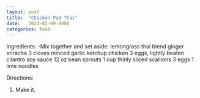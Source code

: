 ```yaml
---
layout: post
title:  "Chicken Pad Thai"
date:   2024-02-09-0000
categories: food
---
```



Ingredients:
-Mix together and set aside:
lemongrass thai blend
ginger
sriracha
3 cloves minced garlic
ketchup
chicken
3 eggs, lightly beaten
cilantro
soy sauce
12 oz bean sprouts
1 cup thinly sliced scallions
3 eggs
1 lime
noodles

Directions:
1. Make it.

